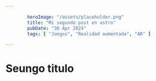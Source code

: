 ```yaml
---

        heroImage: "/assets/placeholder.png"
        title: "Mi segundo post en astro"
        pubDate: "30 Apr 2024"
        tags: [ "Juegos", "Realidad aumentada", "AR" ]

---
```


# Seungo titulo

